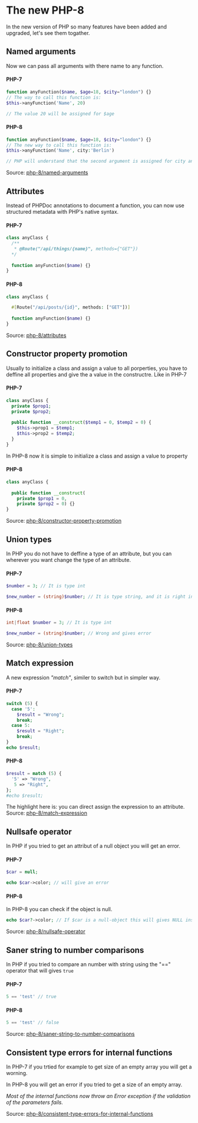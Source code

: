 # The new PHP-8

In the new version of PHP so many features have been added and upgraded, let's see them togather.


## Named arguments
Now we can pass all arguments with there name to any function.
#### PHP-7
```php
function anyFunction($name, $age=18, $city="london") {}
// The way to call this function is:
$this->anyFunction('Name', 20)

// The value 20 will be assigned for $age
```
#### PHP-8
```php
function anyFunction($name, $age=18, $city="london") {}
// The new way to call this function is:
$this->anyFunction('Name', city:'Berlin')

// PHP will understand that the second argument is assigned for city and $age will still as deffined
```
Source: [php-8/named-arguments](https://www.php.net/releases/8.0/en.php#named-arguments)


## Attributes
Instead of PHPDoc annotations to document a function, you can now use structured metadata with PHP's native syntax. 

#### PHP-7
```php
class anyClass {
  /**
   * @Route("/api/things/{name}", methods={"GET"})
  */
  
  function anyFunction($name) {}
}
```

#### PHP-8
```php
class anyClass {

  #[Route("/api/posts/{id}", methods: ["GET"])]
  
  function anyFunction($name) {}
}
```
Source: [php-8/attributes](https://www.php.net/releases/8.0/en.php#attributes)


## Constructor property promotion
Usually to initialize a class and assign a value to all porperties, you have to deffine all properties and give the a value in the constructre. 
Like in PHP-7
#### PHP-7
```php
class anyClass {
  private $prop1;
  private $prop2;
  
  public function __construct($temp1 = 0, $temp2 = 0) {
    $this->prop1 = $temp1;
    $this->prop2 = $temp2;
  }
}
```
In PHP-8 now it is simple to initialize a class and assign a value to property

#### PHP-8
```php
class anyClass {
 
  public function __construct(
    private $prop1 = 0, 
    private $prop2 = 0) {}
}
```
Source: [php-8/constructor-property-promotion](https://www.php.net/releases/8.0/en.php#constructor-property-promotion)


## Union types
In PHP you do not have to deffine a type of an attribute, but you can wherever you want change the type of an attribute.

#### PHP-7

```php
$number = 3; // It is type int

$new_number = (string)$number; // It is type string, and it is right in PHP-7. Although you want to assign just number in the $number.
```

#### PHP-8
```php
int|float $number = 3; // It is type int

$new_number = (string)$number; // Wrong and gives error
```
Source: [php-8/union-types](https://www.php.net/releases/8.0/en.php#union-types)

## Match expression
A new expression *"match"*, similer to switch but in simpler way.

#### PHP-7
```php
switch (5) {
  case '5':
    $result = "Wrong";
    break;
  case 5:
    $result = "Right";
    break;
}
echo $result;
```

#### PHP-8
```php
$result = match (5) {
  '5' => "Wrong",
   5 => "Right",
};
#echo $result;
```

The highlight here is: you can direct assign the expression to an attribute.
Source: [php-8/match-expression](https://www.php.net/releases/8.0/en.php#match-expression)

## Nullsafe operator
In PHP if you tried to get an attribut of a null object you will get an error.

#### PHP-7
```php
$car = null;

echo $car->color; // will give an error
```

#### PHP-8
In PHP-8 you can check if the object is null.
```php
echo $car?->color; // If $car is a null-object this will gives NULL instade of an error
```
Source: [php-8/nullsafe-operator](https://www.php.net/releases/8.0/en.php#nullsafe-operator)

## Saner string to number comparisons
In PHP if you tried to compare an number with string using the "==" operator that will gives `true`

#### PHP-7
```php
5 == 'test' // true
```

#### PHP-8
```php
5 == 'test' // false
```
Source: [php-8/saner-string-to-number-comparisons](https://www.php.net/releases/8.0/en.php#saner-string-to-number-comparisons)


## Consistent type errors for internal functions
In PHP-7 if you trtied for example to get size of an empty array you will get a worning.

In PHP-8 you will get an error if you tried to get a size of an empty array.

*_Most of the internal functions now throw an Error exception if the validation of the parameters fails._*

Source: [php-8/consistent-type-errors-for-internal-functions](https://www.php.net/releases/8.0/en.php#consistent-type-errors-for-internal-functions)

